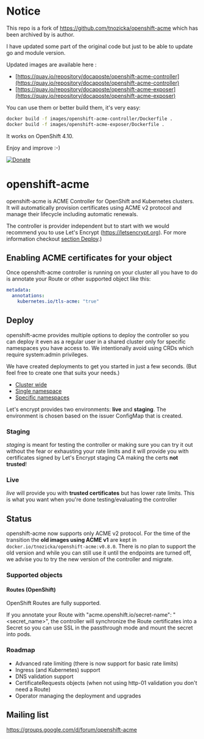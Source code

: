 # Notice
This repo is a fork of https://github.com/tnozicka/openshift-acme which has been archived by is author.

I have updated some part of the original code but just to be able to update go and module version.

Updated images are available here :

- [https://quay.io/repository/docaposte/openshift-acme-controller](https://quay.io/repository/docaposte/openshift-acme-controller)
- [https://quay.io/repository/docaposte/openshift-acme-exposer](https://quay.io/repository/docaposte/openshift-acme-exposer)

You can use them or better build them, it's very easy:
```bash
docker build -f images/openshift-acme-controller/Dockerfile .
docker build -f images/openshift-acme-exposer/Dockerfile .
```

It works on OpenShift 4.10.

Enjoy and improve :-)

[![Donate](https://img.shields.io/badge/Donate-PayPal-green.svg)](https://www.paypal.com/cgi-bin/webscr?cmd=_s-xclick&hosted_button_id=KQE4S78YRTEA6)

# openshift-acme
openshift-acme is ACME Controller for OpenShift and Kubernetes clusters. It will automatically provision certificates using ACME v2 protocol and manage their lifecycle including automatic renewals.

The controller is provider independent but to start with we would recommend you to use Let's Encrypt (https://letsencrypt.org). For more information checkout [section Deploy](#deploy).)

## Enabling ACME certificates for your object
Once openshift-acme controller is running on your cluster all you have to do is annotate your Route or other supported object like this:
```yaml
metadata:
  annotations:
    kubernetes.io/tls-acme: "true"
```

<!--- TODO: Record new one
## Screencast
[![openshift-acme screencast](https://asciinema.org/a/175706.png)](https://asciinema.org/a/175706)
--->

## Deploy
openshift-acme provides multiple options to deploy the controller so you can deploy it even as a regular user in a shared cluster only for specific namespaces you have access to. We intentionally avoid using CRDs which require system:admin privileges.

We have created deployments to get you started in just a few seconds. (But feel free to create one that suits your needs.)
- [Cluster wide](deploy#cluster-wide)
- [Single namespace](deploy#single-namespace)
- [Specific namespaces](deploy#specific-namespaces)

Let's encrypt provides two environments: **live** and **staging**. The environment is chosen based on the issuer ConfigMap that is created.

### Staging
*staging* is meant for testing the controller or making sure you can try it out without the fear or exhausting your rate limits and it will provide you with certificates signed by Let's Encrypt staging CA making the certs **not trusted**!

### Live
*live* will provide you with **trusted certificates** but has lower rate limits. This is what you want when you're done testing/evaluating the controller

## Status
openshift-acme now supports only ACME v2 protocol. For the time of the transition the **old images using ACME v1** are kept in `docker.io/tnozicka/openshift-acme:v0.8.0`. There is no plan to support the old version and while you can still use it until the endpoints are turned off, we advise you to try the new version of the controller and migrate.

### Supported objects
#### Routes (OpenShift)
OpenShift Routes are fully supported.

If you annotate your Route with "acme.openshift.io/secret-name": "<secret_name>", the controller will synchronize the Route certificates into a Secret so you can use SSL in the passthrough mode and mount the secret into pods.

### Roadmap
- Advanced rate limiting (there is now support for basic rate limits)
- Ingress (and Kubernetes) support
- DNS validation support
- CertificateRequests objects (when not using http-01 validation you don't need a Route)
- Operator managing the deployment and upgrades

## Mailing list
https://groups.google.com/d/forum/openshift-acme
